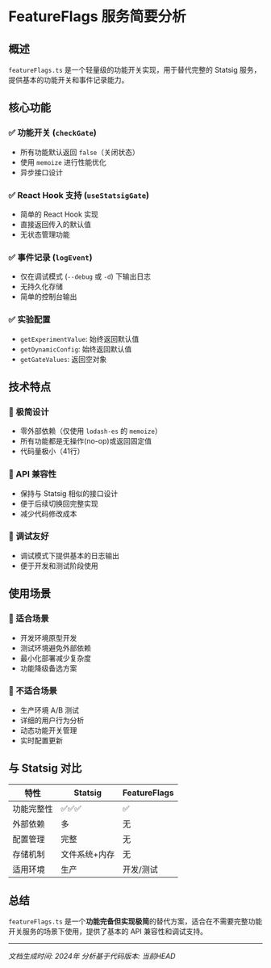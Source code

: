 # FeatureFlags 服务简要分析

## 概述

`featureFlags.ts` 是一个轻量级的功能开关实现，用于替代完整的 Statsig 服务，提供基本的功能开关和事件记录能力。

## 核心功能

### ✅ 功能开关 (`checkGate`)
- 所有功能默认返回 `false`（关闭状态）
- 使用 `memoize` 进行性能优化
- 异步接口设计

### ✅ React Hook 支持 (`useStatsigGate`)
- 简单的 React Hook 实现
- 直接返回传入的默认值
- 无状态管理功能

### ✅ 事件记录 (`logEvent`)
- 仅在调试模式 (`--debug` 或 `-d`) 下输出日志
- 无持久化存储
- 简单的控制台输出

### ✅ 实验配置
- `getExperimentValue`: 始终返回默认值
- `getDynamicConfig`: 始终返回默认值
- `getGateValues`: 返回空对象

## 技术特点

### 🎯 极简设计
- 零外部依赖（仅使用 `lodash-es` 的 `memoize`）
- 所有功能都是无操作(no-op)或返回固定值
- 代码量极小（41行）

### 🔄 API 兼容性
- 保持与 Statsig 相似的接口设计
- 便于后续切换回完整实现
- 减少代码修改成本

### 🐛 调试友好
- 调试模式下提供基本的日志输出
- 便于开发和测试阶段使用

## 使用场景

### 🎪 适合场景
- 开发环境原型开发
- 测试环境避免外部依赖
- 最小化部署减少复杂度
- 功能降级备选方案

### 🚫 不适合场景
- 生产环境 A/B 测试
- 详细的用户行为分析
- 动态功能开关管理
- 实时配置更新

## 与 Statsig 对比

| 特性 | Statsig | FeatureFlags |
|------|---------|-------------|
| 功能完整性 | ✅✅✅ | ✅ |
| 外部依赖 | 多 | 无 |
| 配置管理 | 完整 | 无 |
| 存储机制 | 文件系统+内存 | 无 |
| 适用环境 | 生产 | 开发/测试 |

## 总结

`featureFlags.ts` 是一个**功能完备但实现极简**的替代方案，适合在不需要完整功能开关服务的场景下使用，提供了基本的 API 兼容性和调试支持。

---
*文档生成时间: 2024年*
*分析基于代码版本: 当前HEAD*